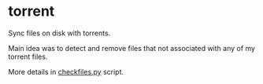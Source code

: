 # torrent

Sync files on disk with torrents.

Main idea was to detect and remove files that not associated with any of my torrent files.

More details in [checkfiles.py](checkfiles.py) script.
